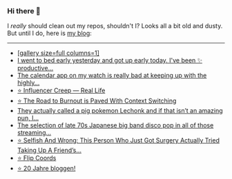 ### Hi there 👋

I _really_ should clean out my repos, shouldn't I? Looks all a bit old and dusty. But until I do, here is [my blog](https://lostfocus.de/):

--- 

<!-- POST-LIST:START -->
- [[gallery size=full columns=1]](https://lostfocus.de/2022/06/12/230632/)
- [I went to bed early yesterday and got up early today. I&#39;ve been ✨ productive…](https://lostfocus.de/2022/06/10/230628/)
- [The calendar app on my watch is really bad at keeping up with the highly…](https://lostfocus.de/2022/06/09/230624/)
- [⭐️ Influencer Creep — Real Life](https://lostfocus.de/2022/06/09/230622/)
- [⭐️ The Road to Burnout is Paved With Context Switching](https://lostfocus.de/2022/06/09/230621/)
- [They actually called a pig pokemon Lechonk and if that isn’t an amazing pun, I…](https://lostfocus.de/2022/06/02/230619/)
- [The selection of late 70s Japanese big band disco pop in all of those streaming…](https://lostfocus.de/2022/06/02/230616/)
- [⭐️ Selfish And Wrong: This Person Who Just Got Surgery Actually Tried Taking Up A Friend’s…](https://lostfocus.de/2022/06/01/230614/)
- [⭐️ Flip Coords](https://lostfocus.de/2022/06/01/230612/)
- [⭐️ 20 Jahre bloggen!](https://lostfocus.de/2022/06/01/230611/)
<!-- POST-LIST:END -->

<!--
**lostfocus/lostfocus** is a ✨ _special_ ✨ repository because its `README.md` (this file) appears on your GitHub profile.

Here are some ideas to get you started:

- 🔭 I’m currently working on ...
- 🌱 I’m currently learning ...
- 👯 I’m looking to collaborate on ...
- 🤔 I’m looking for help with ...
- 💬 Ask me about ...
- 📫 How to reach me: ...
- 😄 Pronouns: ...
- ⚡ Fun fact: ...
-->
